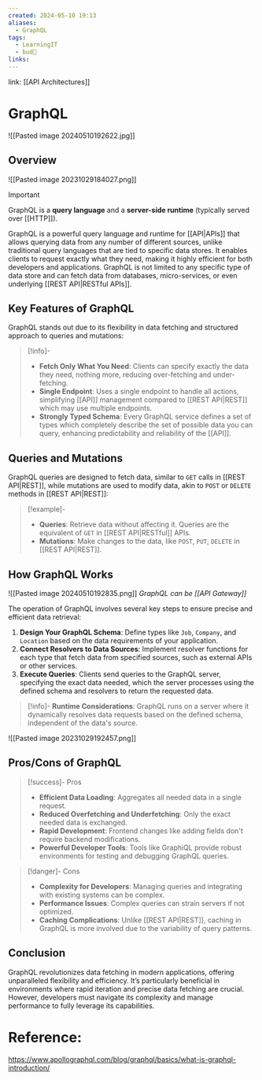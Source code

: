 ```yaml
---
created: 2024-05-10 19:13
aliases:
  - GraphQL
tags:
  - LearningIT
  - bud🌿
links:
---
```


link: [[API Architectures]]

# GraphQL
![[Pasted image 20240510192622.jpg]]
## Overview

![[Pasted image 20231029184027.png]]

> [!important] 
> GraphQL is a **query language** and a **server-side runtime** (typically served over [[HTTP]]).


GraphQL is a powerful query language and runtime for [[API|APIs]] that allows querying data from any number of different sources, unlike traditional query languages that are tied to specific data stores. It enables clients to request exactly what they need, making it highly efficient for both developers and applications. GraphQL is not limited to any specific type of data store and can fetch data from databases, micro-services, or even underlying [[REST API|RESTful APIs]].

## Key Features of GraphQL

GraphQL stands out due to its flexibility in data fetching and structured approach to queries and mutations:

> [!info]-
> - **Fetch Only What You Need**: Clients can specify exactly the data they need, nothing more, reducing over-fetching and under-fetching.
> - **Single Endpoint**: Uses a single endpoint to handle all actions, simplifying [[API]] management compared to [[REST API|REST]] which may use multiple endpoints.
> - **Strongly Typed Schema**: Every GraphQL service defines a set of types which completely describe the set of possible data you can query, enhancing predictability and reliability of the [[API]].

## Queries and Mutations

GraphQL queries are designed to fetch data, similar to `GET` calls in [[REST API|REST]], while mutations are used to modify data, akin to `POST` or `DELETE` methods in [[REST API|REST]]:

> [!example]-
> - **Queries**: Retrieve data without affecting it. Queries are the equivalent of `GET` in [[REST API|RESTful]] APIs.
> - **Mutations**: Make changes to the data, like `POST`, `PUT`, `DELETE` in [[REST API|REST]].

## How GraphQL Works

![[Pasted image 20240510192835.png]]
_GraphQL can be [[API Gateway]]_

The operation of GraphQL involves several key steps to ensure precise and efficient data retrieval:

1. **Design Your GraphQL Schema**: Define types like `Job`, `Company`, and `Location` based on the data requirements of your application.
2. **Connect Resolvers to Data Sources**: Implement resolver functions for each type that fetch data from specified sources, such as external APIs or other services.
3. **Execute Queries**: Clients send queries to the GraphQL server, specifying the exact data needed, which the server processes using the defined schema and resolvers to return the requested data.

> [!info]-
> **Runtime Considerations**: GraphQL runs on a server where it dynamically resolves data requests based on the defined schema, independent of the data's source.

![[Pasted image 20231029192457.png]]
## Pros/Cons of GraphQL

> [!success]- Pros
> - **Efficient Data Loading**: Aggregates all needed data in a single request.
> - **Reduced Overfetching and Underfetching**: Only the exact needed data is exchanged.
> - **Rapid Development**: Frontend changes like adding fields don't require backend modifications.
> - **Powerful Developer Tools**: Tools like GraphiQL provide robust environments for testing and debugging GraphQL queries.


> [!danger]- Cons
> - **Complexity for Developers**: Managing queries and integrating with existing systems can be complex.
> - **Performance Issues**: Complex queries can strain servers if not optimized.
> - **Caching Complications**: Unlike [[REST API|REST]], caching in GraphQL is more involved due to the variability of query patterns.

## Conclusion

GraphQL revolutionizes data fetching in modern applications, offering unparalleled flexibility and efficiency. It’s particularly beneficial in environments where rapid iteration and precise data fetching are crucial. However, developers must navigate its complexity and manage performance to fully leverage its capabilities.


# Reference:

https://www.apollographql.com/blog/graphql/basics/what-is-graphql-introduction/